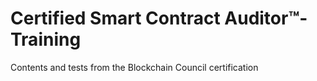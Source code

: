 # Certified Smart Contract Auditor™-Training 

Contents and tests from the Blockchain Council certification
